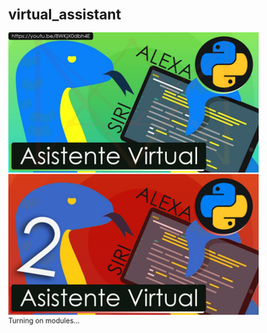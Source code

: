 # virtual_assistant
![start and run](img/miniatura_v1.png)
![start and run](img/miniatura_v2.png)
Turning on modules...